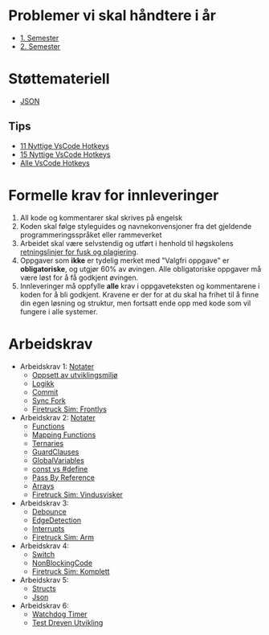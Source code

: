 # Problemer vi skal håndtere i år

- [1. Semester](software-engineering-problems.md)
- [2. Semester](software-engineering-problems.md)

# Støttemateriell

- [JSON](doc/json/README.md)

## Tips

- [11 Nyttige VsCode Hotkeys](https://www.desuvit.com/11-vscode-keyboard-shortcuts-that-will-boost-your-productivity/)
- [15 Nyttige VsCode Hotkeys](https://betterprogramming.pub/15-Nyttige-vscode-shortcuts-to-boost-your-productivity-415de3cb1910)
- [Alle VsCode Hotkeys](https://quickref.me/vscode.html)

# Formelle krav for innleveringer

1. All kode og kommentarer skal skrives på engelsk
1. Koden skal følge styleguides og navnekonvensjoner fra det gjeldende programmeringsspråket eller rammeverket
1. Arbeidet skal være selvstendig og utført i henhold til høgskolens [retningslinjer for fusk og plagiering](https://i.ntnu.no/oppgaveskriving/plagiering).
1. Oppgaver som **ikke** er tydelig merket med "Valgfri oppgave" er **obligatoriske**, og utgjør 60% av øvingen. Alle obligatoriske oppgaver må være løst for å få godkjent øvingen.
1. Innleveringer må oppfylle **alle** krav i oppgaveteksten og kommentarene i koden for å bli godkjent. Kravene er der for at du skal ha frihet til å finne din egen løsning og struktur, men fortsatt ende opp med kode som vil fungere i alle systemer.

# Arbeidskrav

- Arbeidskrav 1: [Notater](Notes/Exercises/1/README.md)
  - [Oppsett av utviklingsmiljø](Exercises/setup/README.md)
  - [Logikk](Exercises/Logic/README.md)
  - [Commit](Exercises/commit/README.md)
  - [Sync Fork](Exercises/SyncFork/README.md)
  - [Firetruck Sim: Frontlys](Exercises/FiretruckSim/Headlights/README.md)
- Arbeidskrav 2: [Notater](Notes/Exercises/2/README.md)
  - [Functions](Exercises/Functions/README.md)
  - [Mapping Functions](Exercises/MappingFunctions/README.md)
  - [Ternaries](Exercises/Ternaries/README.md)
  - [GuardClauses](Exercises/GuardClauses/README.md)
  - [GlobalVariables](Exercises/GlobalVariables/README.md)
  - [const vs #define](Exercises/ConstVsDefine/README.md)
  - [Pass By Reference](Exercises/PassByReference/README.md)
  - [Arrays](Exercises/Arrays/README.md)
  - [Firetruck Sim: Vindusvisker](Exercises/FiretruckSim/Wiper/README.md)
- Arbeidskrav 3:
  - [Debounce](Exercises/Debounce/README.md)
  - [EdgeDetection](Exercises/EdgeDetection/README.md)
  - [Interrupts](Exercises/Interrupts/README.md)
  - [Firetruck Sim: Arm](Exercises/FiretruckSim/Boom/README.md)
- Arbeidskrav 4:
  - [Switch](Exercises/Switch/README.md)
  - [NonBlockingCode](Exercises/NonBlockingCode/README.md)
  - [Firetruck Sim: Komplett](Exercises/FiretruckSim/Complete/README.md)
- Arbeidskrav 5:
  - [Structs](Exercises/Structs/README.md)
  - [Json](Exercises/Json/README.md)
- Arbeidskrav 6:
  - [Watchdog Timer](Exercises/WatchdogTimer/README.md)
  - [Test Dreven Utvikling](Exercises/Tests/README.md)
